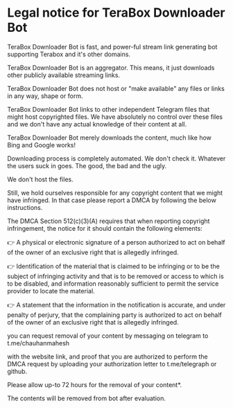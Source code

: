 # Legal notice for TeraBox Downloader Bot

TeraBox Downloader Bot is fast, and power-ful stream link generating bot supporting Terabox and it's other domains.

TeraBox Downloader Bot is an aggregator. This means, it just downloads other publicly available streaming links.

TeraBox Downloader Bot does not host or "make available" any files or links in any way, shape or form.

TeraBox Downloader Bot links to other independent Telegram files that might host copyrighted files. We have absolutely no control over these files and we don't have any actual knowledge of their content at all.

TeraBox Downloader Bot merely downloads the content, much like how Bing and Google works!

Downloading process is completely automated. We don't check it. Whatever the users suck in goes. The good, the bad and the ugly.

We don't host the files.

Still, we hold ourselves responsible for any copyright content that we might have infringed. In that case please report a DMCA by following the below instructions.

The DMCA Section 512(c)(3)(A) requires that when reporting copyright infringement, the notice for it should contain the following elements:

👉 A physical or electronic signature of a person authorized to act on behalf of the owner of an exclusive right that is allegedly infringed.

👉 Identification of the material that is claimed to be infringing or to be the subject of infringing activity and that is to be removed or access to which is to be disabled, and information reasonably sufficient to permit the service provider to locate the material.


👉 A statement that the information in the notification is accurate, and under penalty of perjury, that the complaining party is authorized to act on behalf of the owner of an exclusive right that is allegedly infringed.

you can request removal of your content by messaging on telegram to t.me/chauhanmahesh

with the website link, and proof that you are authorized to perform the DMCA request by uploading your authorization letter to t.me/telegraph or github.

Please allow up-to 72 hours for the removal of your content*.

The contents will be removed from bot after evaluation.

